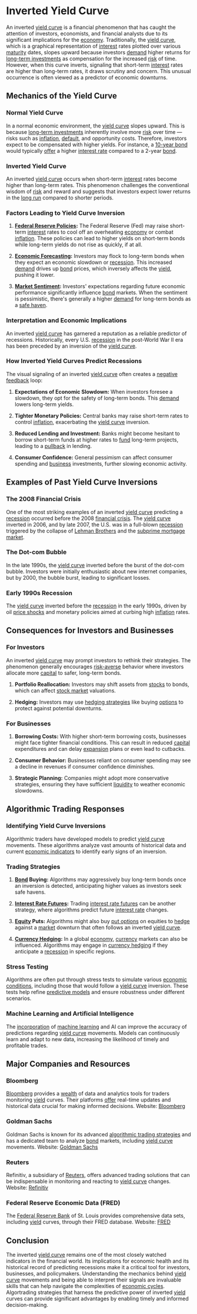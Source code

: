# Inverted Yield Curve

An inverted [yield curve](../y/yard.md) is a financial phenomenon that has caught the attention of investors, economists, and financial analysts due to its significant implications for the [economy](../e/economy.md). Traditionally, the [yield curve](../y/yard.md), which is a graphical representation of [interest](../i/interest.md) rates plotted over various [maturity](../m/maturity.md) dates, slopes upward because investors [demand](../d/demand.md) higher returns for [long-term investments](../l/long-term_investments.md) as compensation for the increased [risk](../r/risk.md) of time. However, when this curve inverts, signaling that short-term [interest](../i/interest.md) rates are higher than long-term rates, it draws scrutiny and concern. This unusual occurrence is often viewed as a predictor of economic downturns.

## Mechanics of the Yield Curve

### Normal Yield Curve
In a normal economic environment, the [yield curve](../y/yard.md) slopes upward. This is because [long-term investments](../l/long-term_investments.md) inherently involve more [risk](../r/risk.md) over time — risks such as [inflation](../i/inflation.md), [default](../d/default.md), and opportunity costs. Therefore, investors expect to be compensated with higher yields. For instance, a [10-year bond](../1/10-year_bond.md) would typically [offer](../o/offer.md) a higher [interest rate](../i/interest_rate.md) compared to a 2-year [bond](../b/bond.md).

### Inverted Yield Curve
An inverted [yield curve](../y/yard.md) occurs when short-term [interest](../i/interest.md) rates become higher than long-term rates. This phenomenon challenges the conventional wisdom of [risk](../r/risk.md) and reward and suggests that investors expect lower returns in the [long run](../l/long_run.md) compared to shorter periods. 

### Factors Leading to Yield Curve Inversion
1. **[Federal Reserve Policies](../f/federal_reserve_policies.md):**
   The Federal Reserve (Fed) may raise short-term [interest](../i/interest.md) rates to cool off an overheating [economy](../e/economy.md) or combat [inflation](../i/inflation.md). These policies can lead to higher yields on short-term bonds while long-term yields do not rise as quickly, if at all.
   
2. **[Economic Forecasting](../e/economic_forecasting.md):**
   Investors may flock to long-term bonds when they expect an economic slowdown or [recession](../r/recession.md). This increased [demand](../d/demand.md) drives up [bond](../b/bond.md) prices, which inversely affects the [yield](../y/yield.md), pushing it lower.

3. **[Market Sentiment](../m/market_sentiment.md):**
   Investors' expectations regarding future economic performance significantly influence [bond](../b/bond.md) markets. When the sentiment is pessimistic, there's generally a higher [demand](../d/demand.md) for long-term bonds as a [safe haven](../s/safe_haven.md).

### Interpretation and Economic Implications
An inverted [yield curve](../y/yard.md) has garnered a reputation as a reliable predictor of recessions. Historically, every U.S. [recession](../r/recession.md) in the post-World War II era has been preceded by an inversion of the [yield curve](../y/yard.md). 

### How Inverted Yield Curves Predict Recessions
The visual signaling of an inverted [yield curve](../y/yard.md) often creates a [negative feedback](../n/negative_feedback.md) loop:
1. **Expectations of Economic Slowdown:**
   When investors foresee a slowdown, they opt for the safety of long-term bonds. This [demand](../d/demand.md) lowers long-term yields.
   
2. **Tighter Monetary Policies:**
   Central banks may raise short-term rates to control [inflation](../i/inflation.md), exacerbating the [yield curve](../y/yard.md) inversion.

3. **Reduced Lending and Investment:**
   Banks might become hesitant to borrow short-term funds at higher rates to [fund](../f/fund.md) long-term projects, leading to a [pullback](../p/pullback.md) in lending.

4. **Consumer Confidence:**
   General pessimism can affect consumer spending and [business](../b/business.md) investments, further slowing economic activity.

## Examples of Past Yield Curve Inversions

### The 2008 Financial Crisis
One of the most striking examples of an inverted [yield curve](../y/yard.md) predicting a [recession](../r/recession.md) occurred before the 2008 [financial crisis](../f/financial_crisis.md). The [yield curve](../y/yard.md) inverted in 2006, and by late 2007, the U.S. was in a full-blown [recession](../r/recession.md) triggered by the collapse of [Lehman Brothers](../l/lehman_brothers.md) and the [subprime mortgage](../s/subprime_mortgage.md) [market](../m/market.md).

### The Dot-com Bubble
In the late 1990s, the [yield curve](../y/yard.md) inverted before the burst of the dot-com bubble. Investors were initially enthusiastic about new internet companies, but by 2000, the bubble burst, leading to significant losses.

### Early 1990s Recession
The [yield curve](../y/yard.md) inverted before the [recession](../r/recession.md) in the early 1990s, driven by oil [price shocks](../p/price_shocks.md) and monetary policies aimed at curbing high [inflation](../i/inflation.md) rates.

## Consequences for Investors and Businesses

### For Investors
An inverted [yield curve](../y/yard.md) may prompt investors to rethink their strategies. The phenomenon generally encourages [risk-averse](../r/risk-averse.md) behavior where investors allocate more [capital](../c/capital.md) to safer, long-term bonds.

1. **Portfolio Reallocation:**
   Investors may shift assets from [stocks](../s/stock.md) to bonds, which can affect [stock market](../s/stock_market.md) valuations.
   
2. **Hedging:**
   Investors may use [hedging strategies](../h/hedging_strategies.md) like buying [options](../o/options.md) to protect against potential downturns.

### For Businesses
1. **Borrowing Costs:**
   With higher short-term borrowing costs, businesses might face tighter financial conditions. This can result in reduced [capital](../c/capital.md) expenditures and can delay [expansion](../e/expansion.md) plans or even lead to cutbacks.

2. **Consumer Behavior:**
   Businesses reliant on consumer spending may see a decline in revenues if consumer confidence diminishes.

3. **Strategic Planning:**
   Companies might adopt more conservative strategies, ensuring they have sufficient [liquidity](../l/liquidity.md) to weather economic slowdowns.

## Algorithmic Trading Responses

### Identifying Yield Curve Inversions
Algorithmic traders have developed models to predict [yield curve](../y/yard.md) movements. These algorithms analyze vast amounts of historical data and current [economic indicators](../e/economic_indicators.md) to identify early signs of an inversion.

### Trading Strategies
1. **[Bond](../b/bond.md) Buying:**
   Algorithms may aggressively buy long-term bonds once an inversion is detected, anticipating higher values as investors seek safe havens.

2. **[Interest Rate Futures](../i/interest_rate_futures.md):**
   Trading [interest rate futures](../i/interest_rate_futures.md) can be another strategy, where algorithms predict future [interest rate](../i/interest_rate.md) changes.

3. **[Equity](../e/equity.md) Puts:**
   Algorithms might also buy [put options](../p/put_options.md) on equities to [hedge](../h/hedge.md) against a [market](../m/market.md) downturn that often follows an inverted [yield curve](../y/yard.md).

4. **[Currency Hedging](../c/currency_hedging.md):**
   In a global [economy](../e/economy.md), [currency](../c/currency.md) markets can also be influenced. Algorithms may engage in [currency hedging](../c/currency_hedging.md) if they anticipate a [recession](../r/recession.md) in specific regions.

### Stress Testing
Algorithms are often put through stress tests to simulate various [economic conditions](../e/economic_conditions.md), including those that would follow a [yield curve](../y/yard.md) inversion. These tests help refine [predictive models](../p/predictive_models_in_trading.md) and ensure robustness under different scenarios.

### Machine Learning and Artificial Intelligence
The [incorporation](../i/incorporation.md) of [machine learning](../m/machine_learning.md) and AI can improve the accuracy of predictions regarding [yield curve](../y/yard.md) movements. Models can continuously learn and adapt to new data, increasing the likelihood of timely and profitable trades.

## Major Companies and Resources

### Bloomberg
[Bloomberg](../b/bloomberg.md) provides a [wealth](../w/wealth.md) of data and analytics tools for traders monitoring [yield](../y/yield.md) curves. Their platforms [offer](../o/offer.md) real-time updates and historical data crucial for making informed decisions.
Website: [Bloomberg](https://www.bloomberg.com)

### Goldman Sachs
Goldman Sachs is known for its advanced [algorithmic trading strategies](../a/algorithmic_trading_strategies.md) and has a dedicated team to analyze [bond](../b/bond.md) markets, including [yield curve](../y/yard.md) movements.
Website: [Goldman Sachs](https://www.goldmansachs.com)

### Reuters
Refinitiv, a subsidiary of [Reuters](../r/reuters.md), offers advanced trading solutions that can be indispensable in monitoring and reacting to [yield curve](../y/yard.md) changes.
Website: [Refinitiv](https://www.refinitiv.com)

### Federal Reserve Economic Data (FRED)
The [Federal Reserve Bank](../f/federal_reserve_bank.md) of St. Louis provides comprehensive data sets, including [yield](../y/yield.md) curves, through their FRED database.
Website: [FRED](https://fred.stlouisfed.org)

## Conclusion

The inverted [yield curve](../y/yard.md) remains one of the most closely watched indicators in the financial world. Its implications for economic health and its historical record of predicting recessions make it a critical tool for investors, businesses, and policymakers. Understanding the mechanics behind [yield curve](../y/yard.md) movements and being able to interpret their signals are invaluable skills that can help navigate the complexities of [economic cycles](../e/economic_cycles.md). Algortrading strategies that harness the predictive power of inverted [yield](../y/yield.md) curves can provide significant advantages by enabling timely and informed decision-making.